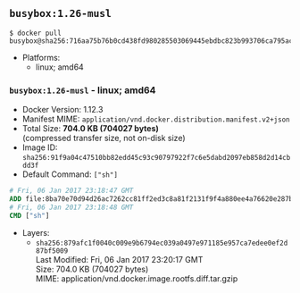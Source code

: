 ## `busybox:1.26-musl`

```console
$ docker pull busybox@sha256:716aa75b76b0cd438fd980285503069445ebdbc823b993706ca795ace4e10639
```

-	Platforms:
	-	linux; amd64

### `busybox:1.26-musl` - linux; amd64

-	Docker Version: 1.12.3
-	Manifest MIME: `application/vnd.docker.distribution.manifest.v2+json`
-	Total Size: **704.0 KB (704027 bytes)**  
	(compressed transfer size, not on-disk size)
-	Image ID: `sha256:91f9a04c47510bb82edd45c93c90797922f7c6e5dabd2097eb858d2d14cbdd3f`
-	Default Command: `["sh"]`

```dockerfile
# Fri, 06 Jan 2017 23:18:47 GMT
ADD file:8ba70e70d94d26ac7262cc81ff2ed3c8a81f2131f9f4a880ee4a76620e287b1d in / 
# Fri, 06 Jan 2017 23:18:48 GMT
CMD ["sh"]
```

-	Layers:
	-	`sha256:879afc1f0040c009e9b6794ec039a0497e971185e957ca7edee0ef2d87bf5009`  
		Last Modified: Fri, 06 Jan 2017 23:20:17 GMT  
		Size: 704.0 KB (704027 bytes)  
		MIME: application/vnd.docker.image.rootfs.diff.tar.gzip

